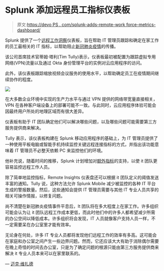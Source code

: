 # Splunk 添加远程员工指标仪表板

> 原文:[https://devo PS . com/splunk-adds-remote-work force-metrics-dashboard/](https://devops.com/splunk-adds-remote-workforce-metrics-dashboard/)

Splunk 提供了一个[远程工作洞察](https://www.splunk.com/en_us/blog/leadership/introducing-splunk-remote-work-insights-our-solution-for-the-new-work-from-home-reality.html)仪表板，旨在帮助 IT 管理员跟踪和确定在家工作的员工最相关的 IT 指标，以帮助阻止[新冠肺炎疫情](https://www.who.int/emergencies/diseases/novel-coronavirus-2019/events-as-they-happen)的传播。

该公司首席技术官蒂姆·塔利(Tim Tully)表示，仪表板最初被配置为跟踪虚拟专用网络(VPN)流量以及通过 Okta 身份管理平台的实例对云应用程序的访问。

此外，该仪表板跟踪缩放视频会议服务的使用水平，以帮助确定员工在疫情期间继续协作的程度。

![](../Images/75bc4590027a00faef0f25fc9904a726.png)

在大多数企业环境中实现的生产力水平与通过 VPN 提供的网络带宽量直接相关，VPN 在各种客户端设备上的部署可能不一致。与此同时，云应用程序体验可能会因最终用户所处的地理区域而有很大差异。

仪表板有助于 IT 团队确定他们可以解决哪些问题，以及哪些问题可能需要第三方服务提供商来解决。

Tully 表示，该仪表板构建在 Splunk 移动应用程序的基础上，为 IT 管理员提供了一种使用平板电脑或智能手机持续监控关键远程连接指标的方式，并指出该功能意味着 IT 管理员不必整天依赖 PC 来监控他们的环境。

他补充说，随着时间的推移，Splunk 计划增加对[额外指标](https://devops.com/devops-chats-what-is-your-data-really-worth-with-splunk/)的支持，以使 it 团队更容易监控远程工作人员。

除了简单地监控指标，Remote Insights 仪表盘还可以根据 it 团队定义的阈值发送丰富的通知。Tully 说，这种方法允许 Splunk Mobile 减少被监控的各种 IT 平台生成的警报数量。然后，这些通知会提供 IT 管理员需要与其他 IT 专业人员共享的相关可操作情报，以修复问题。

尚不清楚在新冠肺炎疫情事件平息后，It 团队将在多大程度上在家工作。许多组织可能会认为让 it 团队远程工作成本更低，而此时他们中的许多人都希望减少所需的办公空间以降低成本。许多组织将会发现，IT 人员就像客户支持人员一样，不一定需要呆在办公室里才能有效率。

无论身在何处，许多 IT 专业人员都将发现他们远程工作的效率有多高。这可能会在家庭和办公室之间产生一些边界问题。然而，它还应该大大有助于消除偶尔需要在晚上奇怪的时间去办公室，只是为了确定问题的根源只能由第三方服务提供商来解决 it 专业人员本来可以在家里联系的。

— [迈克·维扎德](https://devops.com/author/mike-vizard/)